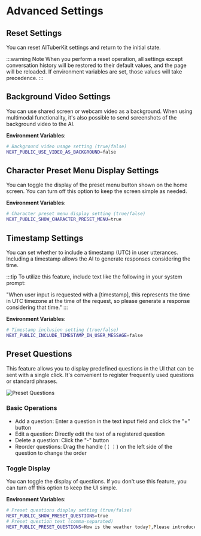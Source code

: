 # Advanced Settings

## Reset Settings

You can reset AITuberKit settings and return to the initial state.

:::warning Note
When you perform a reset operation, all settings except conversation history will be restored to their default values, and the page will be reloaded. If environment variables are set, those values will take precedence.
:::

## Background Video Settings

You can use shared screen or webcam video as a background. When using multimodal functionality, it's also possible to send screenshots of the background video to the AI.

**Environment Variables**:

```bash
# Background video usage setting (true/false)
NEXT_PUBLIC_USE_VIDEO_AS_BACKGROUND=false
```

## Character Preset Menu Display Settings

You can toggle the display of the preset menu button shown on the home screen. You can turn off this option to keep the screen simple as needed.

**Environment Variables**:

```bash
# Character preset menu display setting (true/false)
NEXT_PUBLIC_SHOW_CHARACTER_PRESET_MENU=true
```

## Timestamp Settings

You can set whether to include a timestamp (UTC) in user utterances. Including a timestamp allows the AI to generate responses considering the time.

:::tip
To utilize this feature, include text like the following in your system prompt:

"When user input is requested with a [timestamp], this represents the time in UTC timezone at the time of the request, so please generate a response considering that time."
:::

**Environment Variables**:

```bash
# Timestamp inclusion setting (true/false)
NEXT_PUBLIC_INCLUDE_TIMESTAMP_IN_USER_MESSAGE=false
```

## Preset Questions

This feature allows you to display predefined questions in the UI that can be sent with a single click. It's convenient to register frequently used questions or standard phrases.

![Preset Questions](/images/other_c3sa5.png)

### Basic Operations

- Add a question: Enter a question in the text input field and click the "+" button
- Edit a question: Directly edit the text of a registered question
- Delete a question: Click the "-" button
- Reorder questions: Drag the handle (⋮⋮) on the left side of the question to change the order

### Toggle Display

You can toggle the display of questions. If you don't use this feature, you can turn off this option to keep the UI simple.

**Environment Variables**:

```bash
# Preset questions display setting (true/false)
NEXT_PUBLIC_SHOW_PRESET_QUESTIONS=true
# Preset question text (comma-separated)
NEXT_PUBLIC_PRESET_QUESTIONS=How is the weather today?,Please introduce yourself,What is your favorite food?,Tell me about recent news
```
